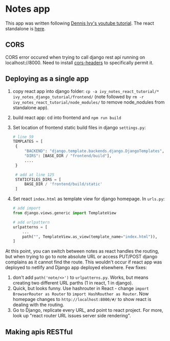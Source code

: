 # Notes app

This app was written following [Dennis Ivy's youtube tutorial](https://www.youtube.com/watch?v=tYKRAXIio28&t=61s). The react standalone is [here](https://github.com/ccozens/ivy_notes_react_tutorial).

## CORS

CORS error occured when trying to call django rest api running on localhost://8000. Need to install [cors-headers](https://github.com/adamchainz/django-cors-headers) to specifically permit it.

## Deploying as a single app

1. copy react app into django folder: `cp -a ivy_notes_react_tutorial/* ivy_notes_django_tutorial/frontend/` (note followed by `rm -r ivy_notes_react_tutorial/node_modules/` to remove node_nodules from standalone app).
2. build react app: cd into frontend and `npm run build`
3. Set location of frontend static build files in django `settings.py`:

   ```python
   # line 59
   TEMPLATES = [
    {
        "BACKEND": "django.template.backends.django.DjangoTemplates",
        "DIRS": [BASE_DIR / "frontend/build"],
        ....
    }

    # add at line 125
    STATICFILES_DIRS = [
        BASE_DIR / 'frontend/build/static'
    ]
   ```

4. Set react `index.html` as template view for django homepage. In `urls.py`:

   ```python
   # add import
   from django.views.generic import TemplateView

   # add urlpattern
   urlpatterns = [
       ...
       path("", TemplateView.as_view(template_name="index.html")),
   ]
   ```

At this point, you can switch between notes as react handles the routing, but when trying to go to note absolute URL or access PUT/POST django complains as it cannot find the route. This wouldn't occur if react app was deployed to netlify and Django app deployed elsewhere.
Few fixes:

1. don't add `path('note/<>')` to `urlpatterns.py`. Works, but means creating two different URL parths (1 in react, 1 in django).
2. Quick, but looks funny. Use hashrouter in React - change `import BrowserRouter as Router` to `import HashRouther as Router`. Now homepage changes to `http://localhost:8000/#/` to show react is dealing with the routing.
3. Go to Django, replicate every URL, and point to react project. For more, look up "react router URL issues server side rendering".

## Making apis RESTful
